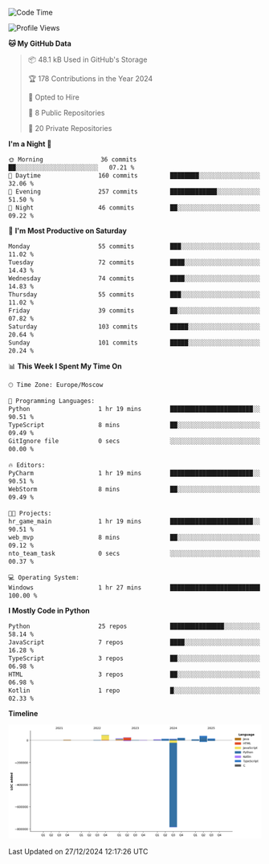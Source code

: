 <!--START_SECTION:waka-->
![Code Time](http://img.shields.io/badge/Code%20Time-569%20hrs%2058%20mins-blue)

![Profile Views](http://img.shields.io/badge/Profile%20Views-5-blue)

**🐱 My GitHub Data** 

> 📦 48.1 kB Used in GitHub's Storage 
 > 
> 🏆 178 Contributions in the Year 2024
 > 
> 💼 Opted to Hire
 > 
> 📜 8 Public Repositories 
 > 
> 🔑 20 Private Repositories 
 > 
**I'm a Night 🦉** 

```text
🌞 Morning                36 commits          ██░░░░░░░░░░░░░░░░░░░░░░░   07.21 % 
🌆 Daytime                160 commits         ████████░░░░░░░░░░░░░░░░░   32.06 % 
🌃 Evening                257 commits         █████████████░░░░░░░░░░░░   51.50 % 
🌙 Night                  46 commits          ██░░░░░░░░░░░░░░░░░░░░░░░   09.22 % 
```
📅 **I'm Most Productive on Saturday** 

```text
Monday                   55 commits          ███░░░░░░░░░░░░░░░░░░░░░░   11.02 % 
Tuesday                  72 commits          ████░░░░░░░░░░░░░░░░░░░░░   14.43 % 
Wednesday                74 commits          ████░░░░░░░░░░░░░░░░░░░░░   14.83 % 
Thursday                 55 commits          ███░░░░░░░░░░░░░░░░░░░░░░   11.02 % 
Friday                   39 commits          ██░░░░░░░░░░░░░░░░░░░░░░░   07.82 % 
Saturday                 103 commits         █████░░░░░░░░░░░░░░░░░░░░   20.64 % 
Sunday                   101 commits         █████░░░░░░░░░░░░░░░░░░░░   20.24 % 
```


📊 **This Week I Spent My Time On** 

```text
🕑︎ Time Zone: Europe/Moscow

💬 Programming Languages: 
Python                   1 hr 19 mins        ███████████████████████░░   90.51 % 
TypeScript               8 mins              ██░░░░░░░░░░░░░░░░░░░░░░░   09.49 % 
GitIgnore file           0 secs              ░░░░░░░░░░░░░░░░░░░░░░░░░   00.00 % 

🔥 Editors: 
PyCharm                  1 hr 19 mins        ███████████████████████░░   90.51 % 
WebStorm                 8 mins              ██░░░░░░░░░░░░░░░░░░░░░░░   09.49 % 

🐱‍💻 Projects: 
hr_game_main             1 hr 19 mins        ███████████████████████░░   90.51 % 
web_mvp                  8 mins              ██░░░░░░░░░░░░░░░░░░░░░░░   09.12 % 
nto_team_task            0 secs              ░░░░░░░░░░░░░░░░░░░░░░░░░   00.37 % 

💻 Operating System: 
Windows                  1 hr 27 mins        █████████████████████████   100.00 % 
```

**I Mostly Code in Python** 

```text
Python                   25 repos            ███████████████░░░░░░░░░░   58.14 % 
JavaScript               7 repos             ████░░░░░░░░░░░░░░░░░░░░░   16.28 % 
TypeScript               3 repos             ██░░░░░░░░░░░░░░░░░░░░░░░   06.98 % 
HTML                     3 repos             ██░░░░░░░░░░░░░░░░░░░░░░░   06.98 % 
Kotlin                   1 repo              █░░░░░░░░░░░░░░░░░░░░░░░░   02.33 % 
```



**Timeline**

![Lines of Code chart](https://raw.githubusercontent.com/adlemx/adlemx/main/assets/bar_graph.png)


 Last Updated on 27/12/2024 12:17:26 UTC
<!--END_SECTION:waka-->
